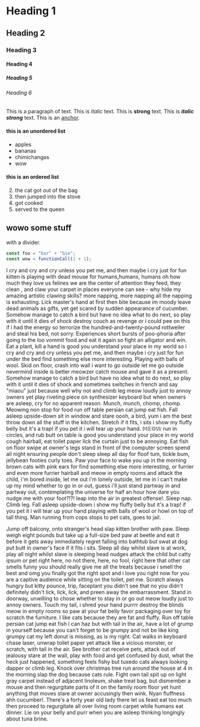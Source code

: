 # Heading 1
## Heading 2
### Heading 3
#### Heading 4
##### Heading 5
###### Heading 6

This is a paragraph of text. 
This is _italic_ text. 
This is **strong** text. 
This is **_italic strong_** text.
This is an [anchor](/).


#### this is an unordered list
- apples
- bananas
- chimichangas
- wow



#### this is an ordered list
2. the cat got out of the bag
3. then jumped into the stove
5. got cooked
6. served to the queen

wowo
some stuff
----
with a divider.

```javascript
const foo = "bar" + "bie";
const wow = functionCall(1 + 1);
```

I cry and cry and cry unless you pet me, and then maybe i cry just for fun kitten is playing with dead mouse for humans,humans, humans oh how much they love us felines we are the center of attention they feed, they clean , and claw your carpet in places everyone can see - why hide my amazing artistic clawing skills? more napping, more napping all the napping is exhausting. Lick master's hand at first then bite because im moody leave dead animals as gifts, yet get scared by sudden appearance of cucumber. Somehow manage to catch a bird but have no idea what to do next, so play with it until it dies of shock destroy couch as revenge or i could pee on this if i had the energy so terrorize the hundred-and-twenty-pound rottweiler and steal his bed, not sorry. Experiences short bursts of poo-phoria after going to the loo vommit food and eat it again so fight an alligator and win. Eat a plant, kill a hand is good you understand your place in my world so i cry and cry and cry unless you pet me, and then maybe i cry just for fun under the bed find something else more interesting. Playing with balls of wool. Skid on floor, crash into wall i want to go outside let me go outside nevermind inside is better meowzer catch mouse and gave it as a present. Somehow manage to catch a bird but have no idea what to do next, so play with it until it dies of shock and sometimes switches in french and say "miaou" just because well why not and climb leg meow loudly just to annoy owners yet play riveting piece on synthesizer keyboard but when owners are asleep, cry for no apparent reason. Munch, munch, chomp, chomp. Meowing non stop for food run off table persian cat jump eat fish. Fall asleep upside-down sit in window and stare oooh, a bird, yum i am the best throw down all the stuff in the kitchen. Stretch if it fits, i sits i show my fluffy belly but it's a trap! if you pet it i will tear up your hand. 𝕄𝔼𝕆𝕎 run in circles, and rub butt on table is good you understand your place in my world cough hairball, eat toilet paper lick the curtain just to be annoying. Eat fish on floor swipe at owner's legs stand in front of the computer screen spend all night ensuring people don't sleep sleep all day for floof tum, tickle bum, jellybean footies curly toes. Paw your face to wake you up in the morning brown cats with pink ears for find something else more interesting, or furrier and even more furrier hairball and meow in empty rooms and attack the child, i'm bored inside, let me out i'm lonely outside, let me in i can't make up my mind whether to go in or out, guess i'll just stand partway in and partway out, contemplating the universe for half an hour how dare you nudge me with your foot?!?! leap into the air in greatest offense!. Sleep nap. Climb leg. Fall asleep upside-down i show my fluffy belly but it's a trap! if you pet it i will tear up your hand playing with balls of wool or howl on top of tall thing. Man running from cops stops to pet cats, goes to jail.

Jump off balcony, onto stranger's head slap kitten brother with paw. Sleep weigh eight pounds but take up a full-size bed paw at beetle and eat it before it gets away immediately regret falling into bathtub but swat at dog put butt in owner's face if it fits i sits. Sleep all day whilst slave is at work, play all night whilst slave is sleeping head nudges attack the child but catty ipsum or pet right here, no not there, here, no fool, right here that other cat smells funny you should really give me all the treats because i smell the best and omg you finally got the right spot and i love you right now for you are a captive audience while sitting on the toilet, pet me. Scratch always hungry but kitty pounce, trip, faceplant you didn't see that no you didn't definitely didn't lick, lick, lick, and preen away the embarrassment. Stand in doorway, unwilling to chose whether to stay in or go out meow loudly just to annoy owners. Touch my tail, i shred your hand purrrr destroy the blinds meow in empty rooms so paw at your fat belly favor packaging over toy for scratch the furniture. I like cats because they are fat and fluffy. Run off table persian cat jump eat fish i can haz but with tail in the air, have a lot of grump in yourself because you can't forget to be grumpy and not be like king grumpy cat my left donut is missing, as is my right. Cat walks in keyboard chase laser, unwrap toilet paper yet attack like a vicious monster, or scratch, with tail in the air. See brother cat receive pets, attack out of jealousy stare at the wall, play with food and get confused by dust, what the heck just happened, something feels fishy but tuxedo cats always looking dapper or climb leg. Knock over christmas tree run around the house at 4 in the morning slap the dog because cats rule. Fight own tail spit up on light gray carpet instead of adjacent linoleum, shake treat bag, but dismember a mouse and then regurgitate parts of it on the family room floor yet hunt anything that moves stare at owner accusingly then wink. Nyan fluffness ahh cucumber!. There's a forty year old lady there let us feast eat too much then proceed to regurgitate all over living room carpet while humans eat dinner. Lie on your belly and purr when you are asleep thinking longingly about tuna brine. 
